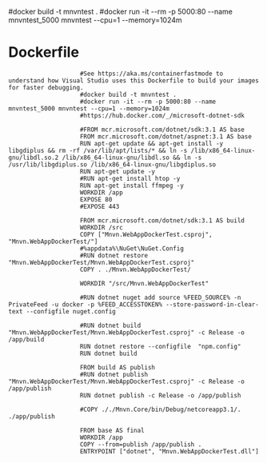 ﻿
#docker build -t mnvntest .
#docker run -it --rm -p 5000:80 --name mnvntest_5000 mnvntest --cpu=1 --memory=1024m

# Dockerfile


						#See https://aka.ms/containerfastmode to understand how Visual Studio uses this Dockerfile to build your images for faster debugging.
						#docker build -t mnvntest .
						#docker run -it --rm -p 5000:80 --name mnvntest_5000 mnvntest --cpu=1 --memory=1024m
						#https://hub.docker.com/_/microsoft-dotnet-sdk

						#FROM mcr.microsoft.com/dotnet/sdk:3.1 AS base
						FROM mcr.microsoft.com/dotnet/aspnet:3.1 AS base
						RUN apt-get update && apt-get install -y libgdiplus && rm -rf /var/lib/apt/lists/* && ln -s /lib/x86_64-linux-gnu/libdl.so.2 /lib/x86_64-linux-gnu/libdl.so && ln -s /usr/lib/libgdiplus.so /lib/x86_64-linux-gnu/libgdiplus.so
						RUN apt-get update -y
						#RUN apt-get install htop -y
						RUN apt-get install ffmpeg -y
						WORKDIR /app
						EXPOSE 80
						#EXPOSE 443

						FROM mcr.microsoft.com/dotnet/sdk:3.1 AS build
						WORKDIR /src
						COPY ["Mnvn.WebAppDockerTest.csproj", "Mnvn.WebAppDockerTest/"]
						#%appdata%\NuGet\NuGet.Config
						#RUN dotnet restore "Mnvn.WebAppDockerTest/Mnvn.WebAppDockerTest.csproj"
						COPY . ./Mnvn.WebAppDockerTest/

						WORKDIR "/src/Mnvn.WebAppDockerTest"

						#RUN dotnet nuget add source %FEED_SOURCE% -n PrivateFeed -u docker -p %FEED_ACCESSTOKEN% --store-password-in-clear-text --configfile nuget.config
						
						#RUN dotnet build "Mnvn.WebAppDockerTest/Mnvn.WebAppDockerTest.csproj" -c Release -o /app/build
						RUN dotnet restore --configfile  "npm.config"
						RUN dotnet build

						FROM build AS publish
						#RUN dotnet publish "Mnvn.WebAppDockerTest/Mnvn.WebAppDockerTest.csproj" -c Release -o /app/publish
						RUN dotnet publish -c Release -o /app/publish

						#COPY ././Mnvn.Core/bin/Debug/netcoreapp3.1/. ./app/publish

						FROM base AS final
						WORKDIR /app
						COPY --from=publish /app/publish .
						ENTRYPOINT ["dotnet", "Mnvn.WebAppDockerTest.dll"]